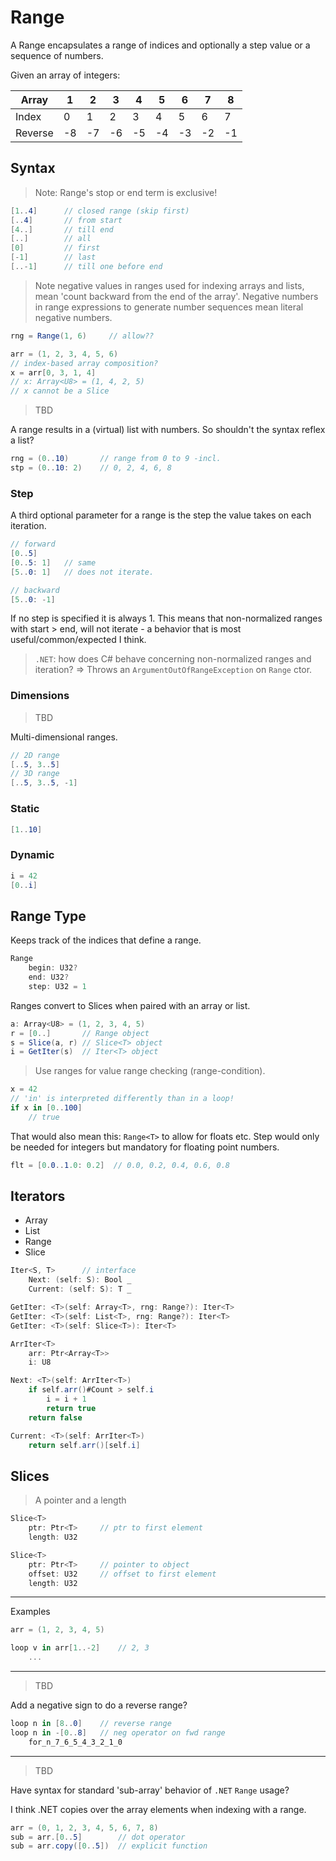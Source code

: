 # Range

A Range encapsulates a range of indices and optionally a step value or a sequence of numbers.

Given an array of integers:

Array|1|2|3|4|5|6|7|8
--|--|--|--|--|--|--|--|--
Index|0|1|2|3|4|5|6|7
Reverse|-8|-7|-6|-5|-4|-3|-2|-1

## Syntax

> Note: Range's stop or end term is exclusive!

```csharp
[1..4]      // closed range (skip first)
[..4]       // from start
[4..]       // till end
[..]        // all
[0]         // first
[-1]        // last
[..-1]      // till one before end
```

> Note negative values in ranges used for indexing arrays and lists, mean 'count backward from the end of the array'. Negative numbers in range expressions to generate number sequences mean literal negative numbers.

```csharp
rng = Range(1, 6)     // allow??
```

```csharp
arr = (1, 2, 3, 4, 5, 6)
// index-based array composition?
x = arr[0, 3, 1, 4]
// x: Array<U8> = (1, 4, 2, 5)
// x cannot be a Slice
```

> TBD

A range results in a (virtual) list with numbers. So shouldn't the syntax reflex a list?

```csharp
rng = (0..10)       // range from 0 to 9 -incl.
stp = (0..10: 2)    // 0, 2, 4, 6, 8
```

### Step

A third optional parameter for a range is the step the value takes on each iteration.

```csharp
// forward
[0..5]
[0..5: 1]   // same
[5..0: 1]   // does not iterate.

// backward
[5..0: -1]
```

If no step is specified it is always 1. This means that non-normalized ranges with start > end, will not iterate - a behavior that is most useful/common/expected I think.

> `.NET`: how does C# behave concerning non-normalized ranges and iteration? => Throws an `ArgumentOutOfRangeException` on `Range` ctor.    

### Dimensions

> TBD

Multi-dimensional ranges.

```csharp
// 2D range
[..5, 3..5]
// 3D range
[..5, 3..5, -1]

```

### Static

```C#
[1..10]
```

### Dynamic

```C#
i = 42
[0..i]
```

## Range Type

Keeps track of the indices that define a range.

```csharp
Range
    begin: U32?
    end: U32?
    step: U32 = 1
```

Ranges convert to Slices when paired with an array or list.

```csharp
a: Array<U8> = (1, 2, 3, 4, 5)
r = [0..]       // Range object
s = Slice(a, r) // Slice<T> object
i = GetIter(s)  // Iter<T> object
```

> Use ranges for value range checking (range-condition).

```csharp
x = 42
// 'in' is interpreted differently than in a loop!
if x in [0..100]
    // true
```

That would also mean this: `Range<T>` to allow for floats etc.
Step would only be needed for integers but mandatory for floating point numbers.

```csharp
flt = [0.0..1.0: 0.2]  // 0.0, 0.2, 0.4, 0.6, 0.8
```

## Iterators

- Array
- List
- Range
- Slice

```csharp
Iter<S, T>      // interface
    Next: (self: S): Bool _
    Current: (self: S): T _
```

```csharp
GetIter: <T>(self: Array<T>, rng: Range?): Iter<T>
GetIter: <T>(self: List<T>, rng: Range?): Iter<T>
GetIter: <T>(self: Slice<T>): Iter<T>
```

```csharp
ArrIter<T>
    arr: Ptr<Array<T>>
    i: U8

Next: <T>(self: ArrIter<T>)
    if self.arr()#Count > self.i
        i = i + 1
        return true
    return false

Current: <T>(self: ArrIter<T>)
    return self.arr()[self.i]
```

## Slices

> A pointer and a length

```csharp
Slice<T>
    ptr: Ptr<T>     // ptr to first element
    length: U32

Slice<T>
    ptr: Ptr<T>     // pointer to object
    offset: U32     // offset to first element
    length: U32
```

---

Examples

```csharp
arr = (1, 2, 3, 4, 5)

loop v in arr[1..-2]    // 2, 3
    ...
```

---

> TBD

Add a negative sign to do a reverse range?

```csharp
loop n in [8..0]    // reverse range
loop n in -[0..8]   // neg operator on fwd range
    for_n_7_6_5_4_3_2_1_0
```

---

> TBD

Have syntax for standard 'sub-array' behavior of `.NET` `Range` usage?

I think .NET copies over the array elements when indexing with a range.

```csharp
arr = (0, 1, 2, 3, 4, 5, 6, 7, 8)
sub = arr.[0..5]        // dot operator
sub = arr.copy([0..5])  // explicit function
```
